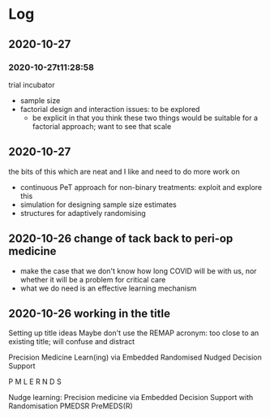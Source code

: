 # Log
## 2020-10-27

### 2020-10-27t11:28:58
trial incubator
- sample size
- factorial design and interaction issues: to be explored
    - be explicit in that you think these two things would be suitable for a factorial approach; want to see that scale


## 2020-10-27
the bits of this which are neat and I like and need to do more work on
- continuous PeT approach for non-binary treatments: exploit and explore this
- simulation for designing sample size estimates
- structures for adaptively randomising

## 2020-10-26 change of tack back to peri-op medicine
- make the case that we don't know how long COVID will be with us, nor whether it will be a problem for critical care
- what we do need is an effective learning mechanism

## 2020-10-26 working in the title

Setting up title ideas 
Maybe don't use the REMAP acronym: too close to an existing title; will confuse and distract

Precision Medicine Learn(ing)
via
Embedded
Randomised Nudged Decision Support

P M L E R N D S

Nudge learning:
Precision medicine via Embedded Decision Support with Randomisation
PMEDSR
PreMEDS(R)



